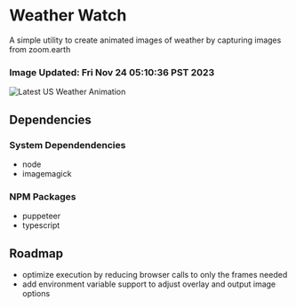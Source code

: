 # Weather Watch

A simple utility to create animated images of weather by capturing images from zoom.earth

### Image Updated: Fri Nov 24 05:10:36 PST 2023

![Latest US Weather Animation](animations/2023-11-24.webp)

## Dependencies
### System Dependendencies
* node
* imagemagick
### NPM Packages
* puppeteer
* typescript

## Roadmap
* optimize execution by reducing browser calls to only the frames needed
* add environment variable support to adjust overlay and output image options
